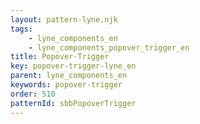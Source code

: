 ```yaml
---
layout: pattern-lyne.njk
tags: 
    - lyne_components_en
    - lyne_components_popover_trigger_en
title: Popover-Trigger
key: popover-trigger-lyne_en
parent: lyne_components_en
keywords: popover-trigger
order: 510
patternId: sbbPopoverTrigger
---
```

